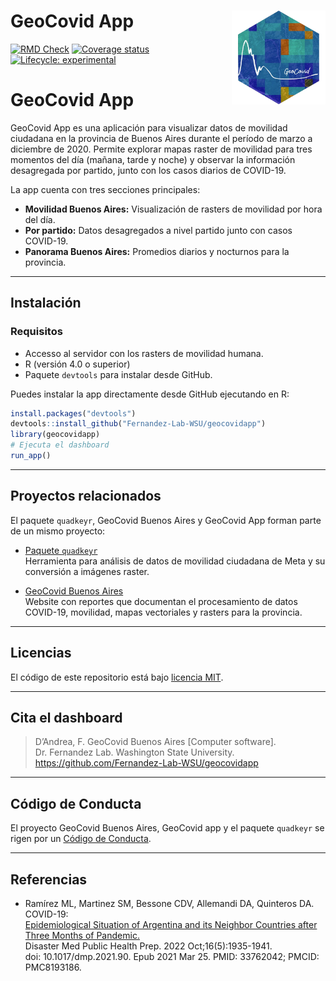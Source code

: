 
# GeoCovid App <img src="inst/geocovidapp/www/geocovid_logo.png" align="right" height="150" />

<!-- README.md is generated from README.Rmd. Please edit that file -->

<!-- badges: start -->

[![RMD
Check](https://github.com/Fernandez-Lab-WSU/geocovidapp/actions/workflows/rmd-check.yaml/badge.svg)](https://github.com/Fernandez-Lab-WSU/geocovidapp/actions/workflows/rmd-check.yaml)
[![Coverage
status](https://codecov.io/gh/Fernandez-Lab-WSU/geocovidapp/branch/main/graph/badge.svg)](https://codecov.io/gh/Fernandez-Lab-WSU/geocovidapp)
[![Lifecycle:
experimental](https://img.shields.io/badge/lifecycle-experimental-orange.svg)](https://lifecycle.r-lib.org/articles/stages.html#experimental)
<!-- badges: end -->

# GeoCovid App

GeoCovid App es una aplicación para visualizar datos de movilidad
ciudadana en la provincia de Buenos Aires durante el período de marzo a
diciembre de 2020. Permite explorar mapas raster de movilidad para tres
momentos del día (mañana, tarde y noche) y observar la información
desagregada por partido, junto con los casos diarios de COVID-19.

La app cuenta con tres secciones principales:  
- **Movilidad Buenos Aires:** Visualización de rasters de movilidad por
hora del día.  
- **Por partido:** Datos desagregados a nivel partido junto con casos
COVID-19.  
- **Panorama Buenos Aires:** Promedios diarios y nocturnos para la
provincia.

------------------------------------------------------------------------

## Instalación

### Requisitos

- Accesso al servidor con los rasters de movilidad humana.
- R (versión 4.0 o superior)  
- Paquete `devtools` para instalar desde GitHub.

Puedes instalar la app directamente desde GitHub ejecutando en R:

``` r
install.packages("devtools")
devtools::install_github("Fernandez-Lab-WSU/geocovidapp")
library(geocovidapp)
# Ejecuta el dashboard
run_app()
```

------------------------------------------------------------------------

## Proyectos relacionados

El paquete `quadkeyr`, GeoCovid Buenos Aires y GeoCovid App forman parte
de un mismo proyecto:

- [Paquete `quadkeyr`](https://github.com/Fernandez-Lab-WSU/quadkeyr)  
  Herramienta para análisis de datos de movilidad ciudadana de Meta y su
  conversión a imágenes raster.

- [GeoCovid Buenos
  Aires](https://github.com/Fernandez-Lab-WSU/geocovid_bsas)  
  Website con reportes que documentan el procesamiento de datos
  COVID-19, movilidad, mapas vectoriales y rasters para la provincia.

------------------------------------------------------------------------

## Licencias

El código de este repositorio está bajo [licencia
MIT](https://github.com/Fernandez-Lab-WSU/geocovidapp/blob/main/LICENSE.md).

------------------------------------------------------------------------

## Cita el dashboard

> D’Andrea, F. GeoCovid Buenos Aires \[Computer software\].  
> Dr. Fernandez Lab. Washington State University.  
> <https://github.com/Fernandez-Lab-WSU/geocovidapp>

------------------------------------------------------------------------

## Código de Conducta

El proyecto GeoCovid Buenos Aires, GeoCovid app y el paquete `quadkeyr`
se rigen por un [Código de
Conducta](https://www.contributor-covenant.org/es/version/1/4/code-of-conduct/).

------------------------------------------------------------------------

## Referencias

- Ramírez ML, Martinez SM, Bessone CDV, Allemandi DA, Quinteros DA.
  COVID-19:  
  [Epidemiological Situation of Argentina and its Neighbor Countries
  after Three Months of
  Pandemic.](https://www.ncbi.nlm.nih.gov/pmc/articles/PMC8193186/)  
  Disaster Med Public Health Prep. 2022 Oct;16(5):1935-1941.  
  doi: 10.1017/dmp.2021.90. Epub 2021 Mar 25. PMID: 33762042; PMCID:
  PMC8193186.
